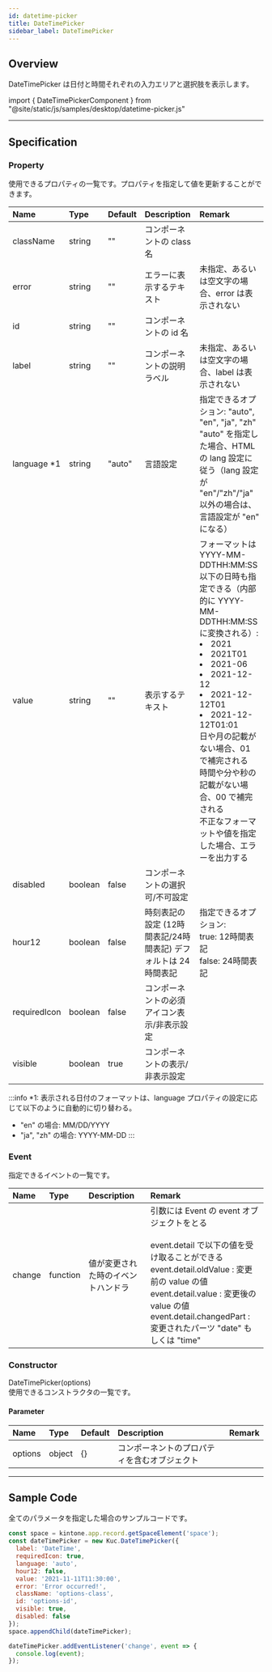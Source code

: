 ```yaml
---
id: datetime-picker
title: DateTimePicker
sidebar_label: DateTimePicker
---
```


## Overview

DateTimePicker は日付と時間それぞれの入力エリアと選択肢を表示します。

import { DateTimePickerComponent } from "@site/static/js/samples/desktop/datetime-picker.js"

<DateTimePickerComponent />

---

## Specification

### Property

使用できるプロパティの一覧です。プロパティを指定して値を更新することができます。

| Name | Type | Default | Description | Remark |
| :--- | :--- | :--- | :--- | :--- |
| className | string | ""  | コンポーネントの class 名 | |
| error | string | ""  | エラーに表示するテキスト | 未指定、あるいは空文字の場合、error は表示されない |
| id | string | ""  | コンポーネントの id 名 | |
| label | string | ""  | コンポーネントの説明ラベル | 未指定、あるいは空文字の場合、label は表示されない |
| language *1 | string | "auto"  | 言語設定 | 指定できるオプション: "auto", "en", "ja", "zh"<br/>"auto" を指定した場合、HTML の lang 設定に従う（lang 設定が "en"/"zh"/"ja" 以外の場合は、言語設定が "en" になる） |
| value | string | ""  | 表示するテキスト | フォーマットは YYYY-MM-DDTHH:MM:SS<br/>以下の日時も指定できる（内部的に YYYY-MM-DDTHH:MM:SS に変換される）:<li>2021</li><li>2021T01</li><li>2021-06</li><li>2021-12-12</li><li>2021-12-12T01</li><li>2021-12-12T01:01</li>日や月の記載がない場合、01 で補完される<br/>時間や分や秒の記載がない場合、00 で補完される<br/>不正なフォーマットや値を指定した場合、エラーを出力する |
| disabled | boolean | false | コンポーネントの選択可/不可設定 | |
| hour12 | boolean | false | 時刻表記の設定 (12時間表記/24時間表記) デフォルトは 24時間表記 | 指定できるオプション:<br/>true: 12時間表記<br/>false: 24時間表記 |
| requiredIcon | boolean | false | コンポーネントの必須アイコン表示/非表示設定 | |
| visible | boolean | true | コンポーネントの表示/非表示設定 | |

:::info
*1: 表示される日付のフォーマットは、language プロパティの設定に応じて以下のように自動的に切り替わる。
- "en" の場合: MM/DD/YYYY
- "ja", "zh" の場合: YYYY-MM-DD
:::

### Event

指定できるイベントの一覧です。

| Name | Type | Description | Remark |
| :--- | :--- | :--- | :--- |
| change | function | 値が変更された時のイベントハンドラ | 引数には Event の event オブジェクトをとる<br/><br/>event.detail で以下の値を受け取ることができる<br/>event.detail.oldValue : 変更前の value の値<br/>event.detail.value : 変更後の value の値<br/>event.detail.changedPart : 変更されたパーツ "date" もしくは "time" |

### Constructor

DateTimePicker(options)<br/>
使用できるコンストラクタの一覧です。

#### Parameter
| Name | Type | Default | Description | Remark |
| :--- | :--- | :--- | :--- | :--- |
| options  | object | {} | コンポーネントのプロパティを含むオブジェクト |  |

---
## Sample Code

全てのパラメータを指定した場合のサンプルコードです。

```javascript
const space = kintone.app.record.getSpaceElement('space');
const dateTimePicker = new Kuc.DateTimePicker({
  label: 'DateTime',
  requiredIcon: true,
  language: 'auto',
  hour12: false,
  value: '2021-11-11T11:30:00',
  error: 'Error occurred!',
  className: 'options-class',
  id: 'options-id',
  visible: true,
  disabled: false
});
space.appendChild(dateTimePicker);

dateTimePicker.addEventListener('change', event => {
  console.log(event);
});
```
